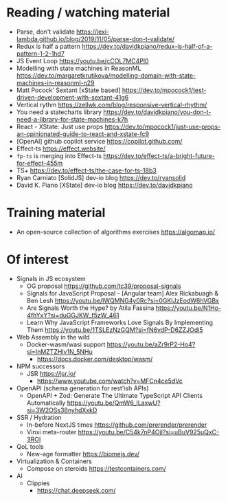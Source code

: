 # Reading / watching material

- Parse, don't validate https://lexi-lambda.github.io/blog/2019/11/05/parse-don-t-validate/
- Redux is half a pattern https://dev.to/davidkpiano/redux-is-half-of-a-pattern-1-2-1hd7
- JS Event Loop https://youtu.be/cCOL7MC4Pl0
- Modelling with state machines in ReasonML https://dev.to/margaretkrutikova/modelling-domain-with-state-machines-in-reasonml-n29
- Matt Pocock' Sextant [xState based] https://dev.to/mpocock1/test-driven-development-with-sextant-41g6
- Vertical rythm https://zellwk.com/blog/responsive-vertical-rhythm/
- You need a statecharts library https://dev.to/davidkpiano/you-don-t-need-a-library-for-state-machines-k7h
- React - XState: Just use props https://dev.to/mpocock1/just-use-props-an-opinionated-guide-to-react-and-xstate-fc9
- [OpenAI] github copilot service https://copilot.github.com/
- Effect-ts https://effect.website/
- `fp-ts` is merging into Effect-ts https://dev.to/effect-ts/a-bright-future-for-effect-455m
- TS+ https://dev.to/effect-ts/the-case-for-ts-18b3
- Ryan Carniato [SolidJS] dev-io blog https://dev.to/ryansolid
- David K. Piano [XState] dev-io blog https://dev.to/davidkpiano

# Training material

- An open-source collection of algorithms exercises https://algomap.io/

# Of interest

- Signals in JS ecosystem
  - OG proposal https://github.com/tc39/proposal-signals
  - Signals for JavaScript Proposal - [Angular team] Alex Rickabuagh & Ben Lesh https://youtu.be/IWQMNG4y0Rc?si=0GKIJzEodW6hVGBx
  - Are Signals Worth the Hype? by Atila Fassina https://youtu.be/N1Ho-4fhYxY?si=duGGJKW_f5zW_461
  - Learn Why JavaScript Frameworks Love Signals By Implementing Them https://youtu.be/1TSLEzNzGQM?si=fN6vdP-D6ZZJOdl5
- Web Assembly in the wild
  - Docker-wasm/wasi support https://youtu.be/aZr9rP2-Ho4?si=InMZTZHlv1N_5NHu
    - https://docs.docker.com/desktop/wasm/
- NPM successors
  - JSR https://jsr.io/
    - https://www.youtube.com/watch?v=MFCn4ce5dVc
- OpenAPI (schema generation for rest'ish APIs)
  - OpenAPI + Zod: Generate The Ultimate TypeScript API Clients Automatically https://youtu.be/QmW6_lLaxwU?si=3W2OSs38nyhdXxkD
- SSR / Hydration
  - In-before NextJS times https://github.com/prerender/prerender
  - Vinxi meta-router https://youtu.be/C54k7nP4OjI?si=uBuV925uQxC-3ROl
- QoL tools
  - New-age formatter https://biomejs.dev/
- Virtualization & Containers
  - Compose on steroids https://testcontainers.com/
- AI
  - Clippies
    - https://chat.deepseek.com/
